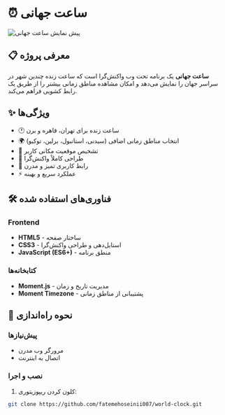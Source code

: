 # ⏰ ساعت جهانی

![پیش نمایش ساعت جهانی](https://world-clock-momentlibrary.netlify.app/)

## 📋 معرفی پروژه
**ساعت جهانی** یک برنامه تحت وب واکنش‌گرا است که ساعت زنده چندین شهر در سراسر جهان را نمایش می‌دهد و امکان مشاهده مناطق زمانی بیشتر را از طریق یک رابط کشویی فراهم می‌کند.

## ✨ ویژگی‌ها
- 🕐 ساعت زنده برای تهران، قاهره و برن
- 🌍 انتخاب مناطق زمانی اضافی (سیدنی، استانبول، برلین، توکیو)
- 📍 تشخیص موقعیت مکانی کاربر
- 📱 طراحی کاملاً واکنش‌گرا
- 🎨 رابط کاربری تمیز و مدرن
- ⚡ عملکرد سریع و بهینه

## 🛠️ فناوری‌های استفاده شده

### Frontend
- **HTML5** - ساختار صفحه
- **CSS3** - استایل‌دهی و طراحی واکنش‌گرا
- **JavaScript (ES6+)** - منطق برنامه

### کتابخانه‌ها
- **Moment.js** - مدیریت تاریخ و زمان
- **Moment Timezone** - پشتیبانی از مناطق زمانی

## 🚀 نحوه راه‌اندازی

### پیش‌نیازها
- مرورگر وب مدرن
- اتصال به اینترنت

### نصب و اجرا
1. کلون کردن ریپوزیتوری:
```bash
git clone https://github.com/fatemehoseinii007/world-clock.git
